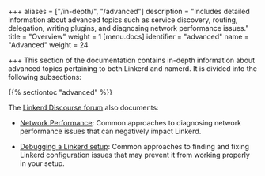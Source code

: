 +++
aliases = ["/in-depth/", "/advanced"]
description = "Includes detailed information about advanced topics such as service discovery, routing, delegation, writing plugins, and diagnosing network performance issues."
title = "Overview"
weight = 1
[menu.docs]
identifier = "advanced"
name = "Advanced"
weight = 24

+++
This section of the documentation contains in-depth information about advanced
topics pertaining to both Linkerd and namerd. It is divided into the following
subsections:

{{% sectiontoc "advanced" %}}

The [Linkerd Discourse forum](https://discourse.linkerd.io/) also documents:

* [Network Performance](https://discourse.linkerd.io/t/debugging-network-performance/54):
Common approaches to diagnosing network performance issues that can negatively
impact Linkerd.

* [Debugging a Linkerd setup](https://discourse.linkerd.io/t/debugging-a-linkerd-setup/52):
Common approaches to finding and fixing Linkerd configuration issues that may
prevent it from working properly in your setup.